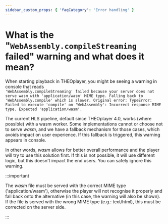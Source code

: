 ```yaml
---
sidebar_custom_props: { 'faqCategory': 'Error handling' }
---
```


# What is the "`WebAssembly.compileStreaming` failed" warning and what does it mean?

When starting playback in THEOplayer, you might be seeing a warning in console that reads  
`'WebAssembly.compileStreaming' failed because your server does not serve wasm with 'application/wasm' MIME type. Falling back to 'WebAssembly.compile' which is slower. Original error: TypeError: Failed to execute 'compile' on 'WebAssembly': Incorrect response MIME type. Expected 'application/wasm'.`

The current HLS pipeline, default since THEOplayer 4.0, works (where possible) with a wasm worker.
Some implementations cannot or choose not to serve _wasm_, and we have a fallback mechanism for those cases, which avoids impact on user experience. If this fallback is triggered, this warning appears in console.

In other words, _wasm_ allows for better overall performance and the player will try to use this solution first. If this is not possible, it will use different logic, but this doesn't impact the end users. You can safely ignore this warning.

:::important

The _wasm_ file must be served with the correct MIME type ('application/wasm'), otherwise the player will not recognise it properly and fall back onto the alternative (in this case, the warning will also be shown). If the file is served with the wrong MIME type (e.g.: text/html), this must be corrected on the server side.

:::
